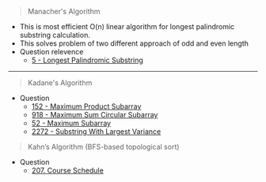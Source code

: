 > Manacher's Algorithm
* This is most efficient O(n) linear algorithm for longest palindromic substring calculation. 
* This solves problem of two different approach of odd and even length
* Question relevence
  * [5 - Longest Palindromic Substring](https://leetcode.com/problems/longest-palindromic-substring/)
***
> Kadane's Algorithm
* Question
  * [152 - Maximum Product Subarray](https://leetcode.com/problems/maximum-product-subarray/)
  * [918 - Maximum Sum Circular Subarray]()
  * [52 - Maximum Subarray](https://leetcode.com/problems/maximum-subarray/description/)
  * [2272 - Substring With Largest Variance]()
> Kahn’s Algorithm (BFS-based topological sort)
* Question
  * [207. Course Schedule](https://leetcode.com/problems/course-schedule/description/)